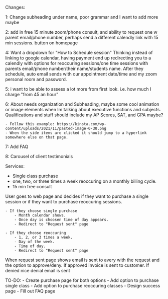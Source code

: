 Changes:

1: Change subheading under name, poor grammar and I want to add more maybe

2: add in free 15 minute zoom/phone consult, and ability to request one w parent email/phone number, perhaps send a different calendly link with 15 min sessions. button on homepage

4: Want a dropdown for "How to Schedule session" Thinking instead of linking to google calendar, having payment end up redirecting you to a calendly with options for reoccuring sessions/one time sessions with parents email/phone number/their name/students name. After they schedule, auto email sends with our appointment date/time and my zoom personal room and password.

5: i want to be able to assess a lot more from first look. i.e. how much I charge "from 45 an hour"
 
6: About needs organization and Subheading, maybe some cool animation or image elements when Im talking about executive functions and subjects. Qualifications and stuff should include my AP Scores, SAT, and GPA maybe?

    - Follow this example: https://kinsta.com/wp-content/uploads/2021/11/pasted-image-0-30.png
    - When the side items are clicked it should jump to a hyperlink somewhere else on that page.

7: Add FAQ

8: Carousel of client testimonials


Services:
- Single class purchase
- one, two, or three times a week reoccuring on a monthly billing cycle.
- 15 min free consult


User goes to web page and decides if they want to purchase a single session or if they want to purchase reoccuring sessions.

    - If they choose single purchase
        - Month calendar shows.
        - Once day is choosen time of day appears.
        - Redirect to "Request sent" page

    - If they choose reoccuring
        - 1, 2, or 3 times a week.
        - Day of the week.
        - Time of day.
        - Redirect to "Request sent" page

When request sent page shows email is sent to avery with the request and the option to approve/deny.
If approved invoice is sent to customer.
If denied nice denial email is sent



TO-DO:
    - Create purchase page for both options
        - Add option to purchase single class
        - Add option to purchase reoccuring classes
    - Design success page
    - Fill out FAQ page